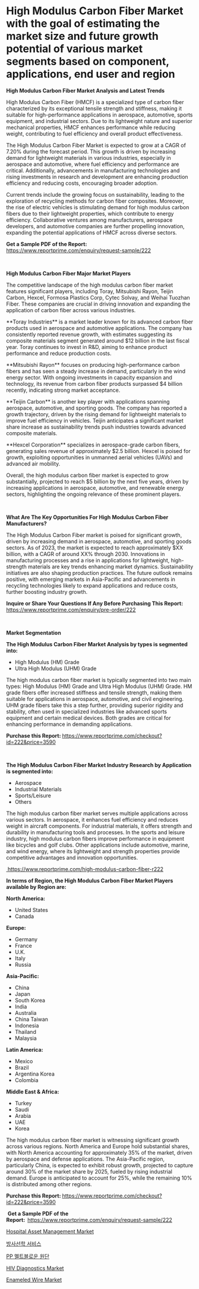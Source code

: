 <p><h1>High Modulus Carbon Fiber Market with the goal of estimating the market size and future growth potential of various market segments based on component, applications, end user and region</h1></p><p><strong>High Modulus Carbon Fiber Market Analysis and Latest Trends</strong></p>
<p><p>High Modulus Carbon Fiber (HMCF) is a specialized type of carbon fiber characterized by its exceptional tensile strength and stiffness, making it suitable for high-performance applications in aerospace, automotive, sports equipment, and industrial sectors. Due to its lightweight nature and superior mechanical properties, HMCF enhances performance while reducing weight, contributing to fuel efficiency and overall product effectiveness.</p><p>The High Modulus Carbon Fiber Market is expected to grow at a CAGR of 7.20% during the forecast period. This growth is driven by increasing demand for lightweight materials in various industries, especially in aerospace and automotive, where fuel efficiency and performance are critical. Additionally, advancements in manufacturing technologies and rising investments in research and development are enhancing production efficiency and reducing costs, encouraging broader adoption.</p><p>Current trends include the growing focus on sustainability, leading to the exploration of recycling methods for carbon fiber composites. Moreover, the rise of electric vehicles is stimulating demand for high modulus carbon fibers due to their lightweight properties, which contribute to energy efficiency. Collaborative ventures among manufacturers, aerospace developers, and automotive companies are further propelling innovation, expanding the potential applications of HMCF across diverse sectors.</p></p>
<p><strong>Get a Sample PDF of the Report:&nbsp;</strong> <a href="https://www.reportprime.com/enquiry/request-sample/222">https://www.reportprime.com/enquiry/request-sample/222</a></p>
<p>&nbsp;</p>
<p><strong>High Modulus Carbon Fiber Major Market Players</strong></p>
<p><p>The competitive landscape of the high modulus carbon fiber market features significant players, including Toray, Mitsubishi Rayon, Teijin Carbon, Hexcel, Formosa Plastics Corp, Cytec Solvay, and Weihai Tuozhan Fiber. These companies are crucial in driving innovation and expanding the application of carbon fiber across various industries.</p><p>**Toray Industries** is a market leader known for its advanced carbon fiber products used in aerospace and automotive applications. The company has consistently reported revenue growth, with estimates suggesting its composite materials segment generated around $12 billion in the last fiscal year. Toray continues to invest in R&D, aiming to enhance product performance and reduce production costs.</p><p>**Mitsubishi Rayon** focuses on producing high-performance carbon fibers and has seen a steady increase in demand, particularly in the wind energy sector. With ongoing investments in capacity expansion and technology, its revenue from carbon fiber products surpassed $4 billion recently, indicating strong market acceptance.</p><p>**Teijin Carbon** is another key player with applications spanning aerospace, automotive, and sporting goods. The company has reported a growth trajectory, driven by the rising demand for lightweight materials to improve fuel efficiency in vehicles. Teijin anticipates a significant market share increase as sustainability trends push industries towards advanced composite materials.</p><p>**Hexcel Corporation** specializes in aerospace-grade carbon fibers, generating sales revenue of approximately $2.5 billion. Hexcel is poised for growth, exploiting opportunities in unmanned aerial vehicles (UAVs) and advanced air mobility.</p><p>Overall, the high modulus carbon fiber market is expected to grow substantially, projected to reach $5 billion by the next five years, driven by increasing applications in aerospace, automotive, and renewable energy sectors, highlighting the ongoing relevance of these prominent players.</p></p>
<p>&nbsp;</p>
<p><strong>What Are The Key Opportunities For High Modulus Carbon Fiber Manufacturers?</strong></p>
<p><p>The High Modulus Carbon Fiber market is poised for significant growth, driven by increasing demand in aerospace, automotive, and sporting goods sectors. As of 2023, the market is expected to reach approximately $XX billion, with a CAGR of around XX% through 2030. Innovations in manufacturing processes and a rise in applications for lightweight, high-strength materials are key trends enhancing market dynamics. Sustainability initiatives are also shaping production practices. The future outlook remains positive, with emerging markets in Asia-Pacific and advancements in recycling technologies likely to expand applications and reduce costs, further boosting industry growth.</p></p>
<p><strong>Inquire or Share Your Questions If Any Before Purchasing This Report:</strong> <a href="https://www.reportprime.com/enquiry/pre-order/222">https://www.reportprime.com/enquiry/pre-order/222</a></p>
<p>&nbsp;</p>
<p><strong>Market Segmentation</strong></p>
<p><strong>The High Modulus Carbon Fiber Market Analysis by types is segmented into:</strong></p>
<p><ul><li>High Modulus (HM) Grade</li><li>Ultra High Modulus (UHM) Grade</li></ul></p>
<p><p>The high modulus carbon fiber market is typically segmented into two main types: High Modulus (HM) Grade and Ultra High Modulus (UHM) Grade. HM grade fibers offer increased stiffness and tensile strength, making them suitable for applications in aerospace, automotive, and civil engineering. UHM grade fibers take this a step further, providing superior rigidity and stability, often used in specialized industries like advanced sports equipment and certain medical devices. Both grades are critical for enhancing performance in demanding applications.</p></p>
<p><strong>Purchase this Report:&nbsp;</strong><a href="https://www.reportprime.com/checkout?id=222&price=3590">https://www.reportprime.com/checkout?id=222&price=3590</a></p>
<p>&nbsp;</p>
<p><strong>The High Modulus Carbon Fiber Market Industry Research by Application is segmented into:</strong></p>
<p><ul><li>Aerospace</li><li>Industrial Materials</li><li>Sports/Leisure</li><li>Others</li></ul></p>
<p><p>The high modulus carbon fiber market serves multiple applications across various sectors. In aerospace, it enhances fuel efficiency and reduces weight in aircraft components. For industrial materials, it offers strength and durability in manufacturing tools and processes. In the sports and leisure industry, high modulus carbon fibers improve performance in equipment like bicycles and golf clubs. Other applications include automotive, marine, and wind energy, where its lightweight and strength properties provide competitive advantages and innovation opportunities.</p></p>
<p><a href="https://www.reportprime.com/high-modulus-carbon-fiber-r222">&nbsp;https://www.reportprime.com/high-modulus-carbon-fiber-r222</a></p>
<p><strong>In terms of Region, the High Modulus Carbon Fiber Market Players available by Region are:</strong></p>
<p>
    <p> <strong> North America: </strong>
        <ul>
            <li>United States</li>
            <li>Canada</li>
        </ul>
        </p> 
    <p> <strong> Europe: </strong>
        <ul>
            <li>Germany</li>
            <li>France</li>
            <li>U.K.</li>
            <li>Italy</li>
            <li>Russia</li>
        </ul>
        </p> 
    <p> <strong> Asia-Pacific: </strong>
        <ul>
            <li>China</li>
            <li>Japan</li>
            <li>South Korea</li>
            <li>India</li>
            <li>Australia</li>
            <li>China Taiwan</li>
            <li>Indonesia</li>
            <li>Thailand</li>
            <li>Malaysia</li>
        </ul>
        </p> 
    <p> <strong> Latin America: </strong>
        <ul>
            <li>Mexico</li>
            <li>Brazil</li>
            <li>Argentina Korea</li>
            <li>Colombia</li>
        </ul>
        </p> 
    <p> <strong> Middle East & Africa: </strong>
        <ul>
            <li>Turkey</li>
            <li>Saudi</li>
            <li>Arabia</li>
            <li>UAE</li>
            <li>Korea</li>
        </ul>
    </p>
    </p>
<p><p>The high modulus carbon fiber market is witnessing significant growth across various regions. North America and Europe hold substantial shares, with North America accounting for approximately 35% of the market, driven by aerospace and defense applications. The Asia-Pacific region, particularly China, is expected to exhibit robust growth, projected to capture around 30% of the market share by 2025, fueled by rising industrial demand. Europe is anticipated to account for 25%, while the remaining 10% is distributed among other regions.</p></p>
<p><strong>Purchase this Report: </strong><a href="https://www.reportprime.com/checkout?id=222&price=3590">https://www.reportprime.com/checkout?id=222&price=3590</a></p>
<p>&nbsp;<strong>Get a Sample PDF of the Report:&nbsp;&nbsp;</strong><a href="https://www.reportprime.com/enquiry/request-sample/222">https://www.reportprime.com/enquiry/request-sample/222</a></p>
<p><strong></strong></p>
<p><p><a href="https://medium.com/@ruth.macdonald08580/hospital-asset-management-market-forecasts-market-trends-and-impact-analysis-2024-2031-2a1a2f7d6183">Hospital Asset Management Market</a></p><p><a href="https://medium.com/@wallacecumfgmings567556/%EB%B0%A9%EC%82%AC%EC%84%A0%ED%95%99-%EC%84%9C%EB%B9%84%EC%8A%A4-%EC%8B%9C%EC%9E%A5-%EC%97%AD%ED%95%99-%ED%83%90%EC%83%89-%EA%B8%80%EB%A1%9C%EB%B2%8C-%ED%8A%B8%EB%A0%8C%EB%93%9C-%EB%B0%8F-%EB%AF%B8%EB%9E%98-%EC%84%B1%EC%9E%A5-%EC%A0%84%EB%A7%9D-2024-2031-187%ED%8E%98%EC%9D%B4%EC%A7%80%EB%A1%9C-%EA%B5%AC%EC%84%B1%EB%90%98%EC%96%B4-%EC%9E%88%EC%8A%B5%EB%8B%88%EB%8B%A4-deee6bf22eaa">방사선학 서비스</a></p><p><a href="https://medium.com/@wallacecumfgmings567556/%EC%A0%84%EB%9E%B5%EC%A0%81-%EC%8B%9C%EC%9E%A5-%ED%86%B5%EC%B0%B0-%EA%B8%80%EB%A1%9C%EB%B2%8C-pp-%EB%A9%9C%ED%8A%B8%EB%B8%94%EB%A1%9C%EC%9A%B4-%ED%8C%A8%EB%B8%8C%EB%A6%AD-%EC%8B%9C%EC%9E%A5-%ED%99%98%EA%B2%BD-%ED%83%90%EC%83%89-2024-2031-1c866a095c4f">PP 멜트블로운 원단</a></p><p><a href="https://medium.com/@ruth.macdonald08580/strategic-market-insights-into-the-global-hiv-diagnostics-market-2024-2031-d6c2b92d4af9">HIV Diagnostics Market</a></p><p><a href="https://github.com/rahu1506/Market-Research-Report-List-5/blob/main/enameled-wire-market.md">Enameled Wire Market</a></p></p>